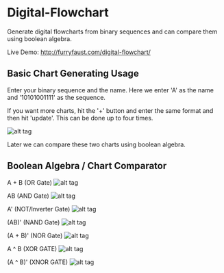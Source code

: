 # Digital-Flowchart
Generate digital flowcharts from binary sequences and can compare them using boolean algebra.

Live Demo: http://furryfaust.com/digital-flowchart/

Basic Chart Generating Usage
----------------------------
Enter your binary sequence and the name. Here we enter 'A' as the name and '10101001111' as the sequence.

If you want more charts, hit the '+' button and enter the same format and then hit 'update'. This can be done up to
four times.

![alt tag](http://furryfaust.com/images/multichart.png)

Later we can compare these two charts using boolean algebra.


Boolean Algebra / Chart Comparator
----------------------------------
A + B (OR Gate)
![alt tag](http://furryfaust.com/images/orgate.png)

AB (AND Gate)
![alt tag](http://furryfaust.com/images/andgate.png)

A' (NOT/Inverter Gate)
![alt tag](http://furryfaust.com/images/notgate.png)

(AB)' (NAND Gate)
![alt tag](http://furryfaust.com/images/nandgate.png)

(A + B)' (NOR Gate)
![alt tag](http://furryfaust.com/images/norgate.png)

A ^ B (XOR GATE)
![alt tag](http://furryfaust.com/images/xorgate.png)

(A ^ B)' (XNOR GATE)
![alt tag](http://furryfaust.com/images/xnorgate.png)
